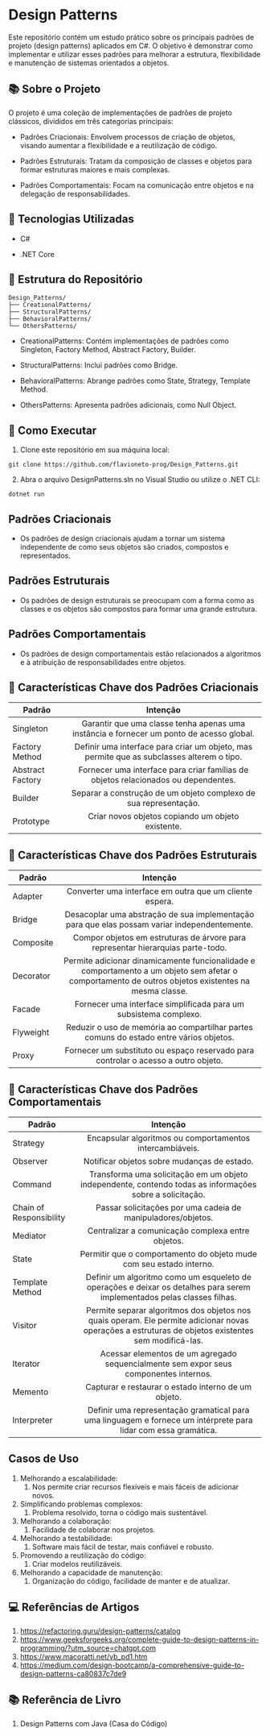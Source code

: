 # Design Patterns

Este repositório contém um estudo prático sobre os principais padrões de projeto (design patterns) aplicados em C#. 
O objetivo é demonstrar como implementar e utilizar esses padrões para melhorar a estrutura, flexibilidade e manutenção de sistemas orientados a objetos.

## 📚 Sobre o Projeto

O projeto é uma coleção de implementações de padrões de projeto clássicos, divididos em três categorias principais:

* Padrões Criacionais: Envolvem processos de criação de objetos, visando aumentar a flexibilidade e a reutilização de código.

* Padrões Estruturais: Tratam da composição de classes e objetos para formar estruturas maiores e mais complexas.

* Padrões Comportamentais: Focam na comunicação entre objetos e na delegação de responsabilidades.

## 🔧 Tecnologias Utilizadas

* C#

* .NET Core

## 🧪 Estrutura do Repositório

```
Design_Patterns/
├── CreationalPatterns/
├── StructuralPatterns/
├── BehavioralPatterns/
└── OthersPatterns/
```

* CreationalPatterns: Contém implementações de padrões como Singleton, Factory Method, Abstract Factory, Builder.

* StructuralPatterns: Inclui padrões como Bridge.

* BehavioralPatterns: Abrange padrões como State, Strategy, Template Method.

* OthersPatterns: Apresenta padrões adicionais, como Null Object.

## 🚀 Como Executar

1. Clone este repositório em sua máquina local:

```
git clone https://github.com/flavioneto-prog/Design_Patterns.git
```

2. Abra o arquivo DesignPatterns.sln no Visual Studio ou utilize o .NET CLI:
```
dotnet run
```

## Padrões Criacionais
* Os padrões de design criacionais ajudam a tornar um sistema independente de como seus objetos são criados, compostos e representados.

## Padrões Estruturais
* Os padrões de design estruturais se preocupam com a forma como as classes e os objetos são compostos para formar uma grande estrutura.

## Padrões Comportamentais
* Os padrões de design comportamentais estão relacionados a algoritmos e à atribuição de responsabilidades entre objetos.

## 🧠 Características Chave dos Padrões Criacionais

| Padrão                  | Intenção                                                                             |
| ----------------------- |:------------------------------------------------------------------------------------:|
| Singleton               | Garantir que uma classe tenha apenas uma instância e fornecer um ponto de acesso global.
| Factory Method          | Definir uma interface para criar um objeto, mas permite que as subclasses alterem o tipo.
| Abstract Factory        | Fornecer uma interface para criar famílias de objetos relacionados ou dependentes.
| Builder                 | Separar a construção de um objeto complexo de sua representação.
| Prototype               | Criar novos objetos copiando um objeto existente.

## 🧠 Características Chave dos Padrões Estruturais

| Padrão                  | Intenção                                                                             |
| ----------------------- |:------------------------------------------------------------------------------------:|
| Adapter                 | Converter uma interface em outra que um cliente espera.
| Bridge                  | Desacoplar uma abstração de sua implementação para que elas possam variar independentemente.
| Composite               | Compor objetos em estruturas de árvore para representar hierarquias parte-todo.
| Decorator               | Permite adicionar dinamicamente funcionalidade e comportamento a um objeto sem afetar o comportamento de outros objetos existentes na mesma classe.
| Facade                  | Fornecer uma interface simplificada para um subsistema complexo.
| Flyweight               | Reduzir o uso de memória ao compartilhar partes comuns do estado entre vários objetos.
| Proxy                   | Fornecer um substituto ou espaço reservado para controlar o acesso a outro objeto.

## 🧠 Características Chave dos Padrões Comportamentais

| Padrão                  | Intenção                                                                             |
| ----------------------- |:------------------------------------------------------------------------------------:|
| Strategy                | Encapsular algoritmos ou comportamentos intercambiáveis.
| Observer                | Notificar objetos sobre mudanças de estado.
| Command                 | Transforma uma solicitação em um objeto independente, contendo todas as informações sobre a solicitação.
| Chain of Responsibility | Passar solicitações por uma cadeia de manipuladores/objetos.
| Mediator                | Centralizar a comunicação complexa entre objetos.
| State                   | Permitir que o comportamento do objeto mude com seu estado interno.
| Template Method         | Definir um algoritmo como um esqueleto de operações e deixar os detalhes para serem implementados pelas classes filhas.
| Visitor                 | Permite separar algoritmos dos objetos nos quais operam. Ele permite adicionar novas operações a estruturas de objetos existentes sem modificá-las.
| Iterator                | Acessar elementos de um agregado sequencialmente sem expor seus componentes internos.
| Memento                 | Capturar e restaurar o estado interno de um objeto.
| Interpreter             | Definir uma representação gramatical para uma linguagem e fornece um intérprete para lidar com essa gramática.

## Casos de Uso
1. Melhorando a escalabilidade:
   1. Nos permite criar recursos flexíveis e mais fáceis de adicionar novos.
2. Simplificando problemas complexos:
   1. Problema resolvido, torna o código mais sustentável.
3. Melhorando a colaboração:
   1. Facilidade de colaborar nos projetos.
4. Melhorando a testabilidade:
   1. Software mais fácil de testar, mais confiável e robusto.
5. Promovendo a reutilização do código:
   1. Criar modelos reutilizáveis.
6. Melhorando a capacidade de manutenção:
   1. Organização do código, facilidade de manter e de atualizar.

## 💻 Referências de Artigos
1. https://refactoring.guru/design-patterns/catalog
2. https://www.geeksforgeeks.org/complete-guide-to-design-patterns-in-programming/?utm_source=chatgpt.com
3. https://www.macoratti.net/vb_pd1.htm
4. https://medium.com/design-bootcamp/a-comprehensive-guide-to-design-patterns-ca80837c7de9

## 📚 Referência de Livro
1. Design Patterns com Java (Casa do Código)
